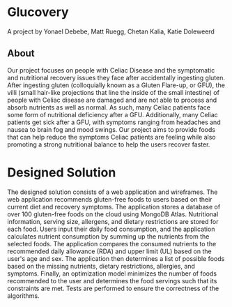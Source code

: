 ﻿# Glucovery
A project by Yonael Debebe, Matt Ruegg, Chetan Kalia, Katie Doleweerd

## About
Our project focuses on people with Celiac Disease and the symptomatic and nutritional recovery issues they face after accidentally ingesting gluten. After ingesting gluten (colloquially known as a Gluten Flare-up, or GFU), the villi (small hair-like projections that line the inside of the small intestine) of people with Celiac disease are damaged and are not able to process and absorb nutrients as well as normal. As such, many Celiac patients face some form of nutritional deficiency after a GFU. Additionally, many Celiac patients get sick after a GFU, with symptoms ranging from headaches and nausea to brain fog and mood swings. Our project aims to provide foods that can help reduce the symptoms Celiac patients are feeling while also promoting a strong nutritional balance to help the users recover faster.

# Designed Solution

The designed solution consists of a web application and wireframes. The web application recommends gluten-free foods to users based on their current diet and recovery symptoms. The application stores a database of over 100 gluten-free foods on the cloud using MongoDB Atlas. Nutritional information, serving size, allergens, and dietary restrictions are stored for each food. Users input their daily food consumption, and the application calculates nutrient consumption by summing up the nutrients from the selected foods. The application compares the consumed nutrients to the recommended daily allowance (RDA) and upper limit (UL) based on the user's age and sex. The application then determines a list of possible foods based on the missing nutrients, dietary restrictions, allergies, and symptoms. Finally, an optimization model minimizes the number of foods recommended to the user and determines the food servings such that its constraints are met. Tests are performed to ensure the correctness of the algorithms.
